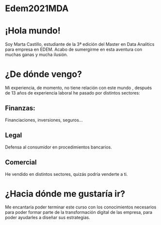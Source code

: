 # Edem2021MDA
# ¡Hola mundo!
Soy Marta Castillo, estudiante de la 3ª edición del Master en Data Analitics para empresa en EDEM. 
Acabo de sumergirme en esta aventura con muchas ganas y mucha ilusión. 


# ¿De dónde vengo?

Mi experiencia, de momento, no tiene relación con este mundo , después de 13 años de experiencia laboral he pasado por distintos sectores:

## Finanzas:
Financiaciones, inversiones, seguros... 

## Legal

Defensa al consumidor en procedimientos bancarios. 

## Comercial

He vendido en distintos sectores, quizás podría venderte a ti.


# ¿Hacia dónde me gustaría ir?

Me encantaría poder terminar este curso con los conocimientos necesarios para poder formar parte de la transformación digital de las empresa, para poder ayudarles a diseñar sus estrategias.
